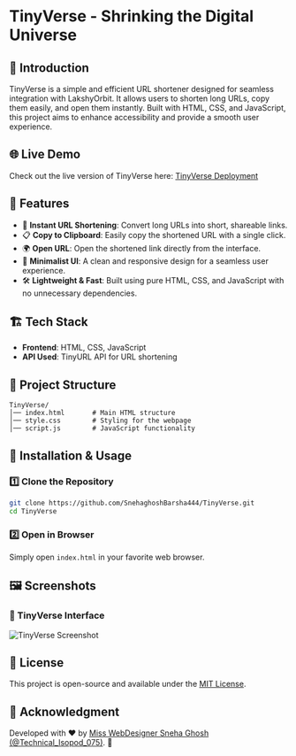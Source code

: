 # TinyVerse - Shrinking the Digital Universe

## 🚀 Introduction
TinyVerse is a simple and efficient URL shortener designed for seamless integration with LakshyOrbit. It allows users to shorten long URLs, copy them easily, and open them instantly. Built with HTML, CSS, and JavaScript, this project aims to enhance accessibility and provide a smooth user experience.

## 🌐 Live Demo
Check out the live version of TinyVerse here: [TinyVerse Deployment](https://tiny-verse-linkshortner.vercel.app/)

## 🎯 Features
- 🔗 **Instant URL Shortening**: Convert long URLs into short, shareable links.
- 📋 **Copy to Clipboard**: Easily copy the shortened URL with a single click.
- 🌍 **Open URL**: Open the shortened link directly from the interface.
- 🎨 **Minimalist UI**: A clean and responsive design for a seamless user experience.
- 🛠️ **Lightweight & Fast**: Built using pure HTML, CSS, and JavaScript with no unnecessary dependencies.

## 🏗️ Tech Stack
- **Frontend**: HTML, CSS, JavaScript
- **API Used**: TinyURL API for URL shortening

## 📂 Project Structure
```
TinyVerse/
│── index.html       # Main HTML structure
│── style.css        # Styling for the webpage
│── script.js        # JavaScript functionality
```

## 🔧 Installation & Usage
### 1️⃣ Clone the Repository
```sh
git clone https://github.com/SnehaghoshBarsha444/TinyVerse.git
cd TinyVerse
```

### 2️⃣ Open in Browser
Simply open `index.html` in your favorite web browser.

## 🖼️ Screenshots
### 🔹 TinyVerse Interface
![TinyVerse Screenshot](https://via.placeholder.com/600x300)

## 📜 License
This project is open-source and available under the [MIT License](LICENSE).

## 📢 Acknowledgment
Developed with ❤️ by [Miss WebDesigner Sneha Ghosh (@Technical_Isopod_075)](https://github.com/SnehaghoshBarsha444). 🚀
